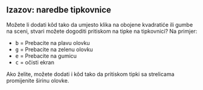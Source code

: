 ## Izazov: naredbe tipkovnice

Možete li dodati kôd tako da umjesto klika na obojene kvadratiće ili gumbe na sceni, stvari možete dogoditi pritiskom na tipke na tipkovnici? Na primjer:

+ <kbd>b</kbd> = Prebacite na plavu olovku
+ <kbd>g</kbd> = Prebacite na zelenu olovku
+ <kbd>e</kbd> = Prebacite na gumicu
+ <kbd>c</kbd> = očisti ekran

Ako želite, možete dodati i kôd tako da pritiskom tipki sa strelicama promijenite širinu olovke.